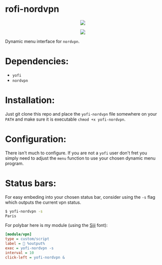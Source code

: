 # rofi-nordvpn
<p align="center">
  <img src="https://i.imgur.com/Y5kDbVf.png">
</p>

<p align="center">
  <a href="./LICENSE.md"><img src="https://img.shields.io/badge/license-MIT-blue.svg"></a>
</p>

Dynamic menu interface for `nordvpn`.

# Dependencies:

 * `yofi`
 * `nordvpn`

# Installation:

Just git clone this repo and place the `yofi-nordvpn` file somewhere on your `PATH` and make sure it is executable `chmod +x yofi-nordvpn`.

# Configuration:

There isn't much to configure. If you are not a `yofi` user don't fret you simply need to adjust the `menu` function to use your chosen dynamic menu program.

# Status bars:

For easy embeding into your chosen status bar, consider using the `-s` flag which outputs the current vpn status.

```sh
$ yofi-nordvpn -s
Paris
```

For polybar here is my module (using the [Siji](https://github.com/stark/siji) font):

```ini
[module/vpn]
type = custom/script
label =  %output%
exec = yofi-nordvpn -s
interval = 10
click-left = yofi-nordvpn &
```
